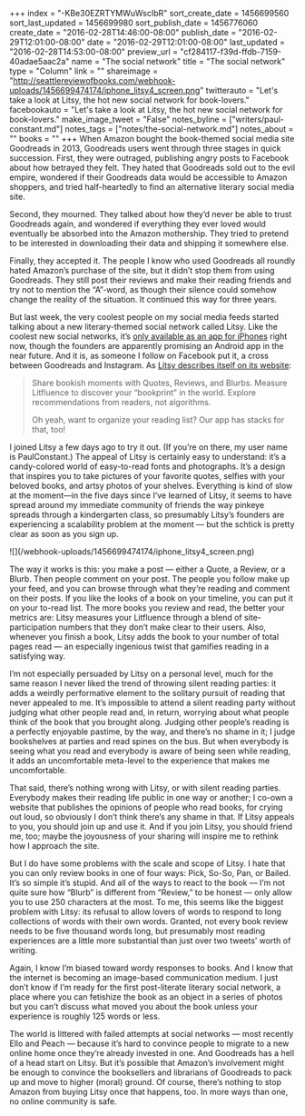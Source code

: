 +++
index = "-KBe30EZRTYMWuWscIbR"
sort_create_date = 1456699560
sort_last_updated = 1456699980
sort_publish_date = 1456776060
create_date = "2016-02-28T14:46:00-08:00"
publish_date = "2016-02-29T12:01:00-08:00"
date = "2016-02-29T12:01:00-08:00"
last_updated = "2016-02-28T14:53:00-08:00"
preview_url = "cf284117-f39d-ffdb-7159-40adae5aac2a"
name = "The social network"
title = "The social network"
type = "Column"
link = ""
shareimage = "http://seattlereviewofbooks.com/webhook-uploads/1456699474174/iphone_litsy4_screen.png"
twitterauto = "Let's take a look at Litsy, the hot new social network for book-lovers."
facebookauto = "Let's take a look at Litsy, the hot new social network for book-lovers."
make_image_tweet = "False"
notes_byline = ["writers/paul-constant.md"]
notes_tags = ["notes/the-social-network.md"]
notes_about = ""
books = ""
+++
When Amazon bought the book-themed social media site Goodreads in 2013, Goodreads users went through three stages in quick succession. First, they were outraged, publishing angry posts to Facebook about how betrayed they felt. They hated that Goodreads sold out to the evil empire, wondered if their Goodreads data would be accessible to Amazon shoppers, and tried half-heartedly to find an alternative literary social media site. 

Second, they mourned. They talked about how they’d never be able to trust Goodreads again, and wondered if everything they ever loved would eventually be absorbed into the Amazon mothership. They tried to pretend to be interested in downloading their data and shipping it somewhere else.

Finally, they accepted it. The people I know who used Goodreads all roundly hated Amazon’s purchase of the site, but it didn’t stop them from using Goodreads. They still post their reviews and make their reading friends and try not to mention the “A”-word, as though their silence could somehow change the reality of the situation. It continued this way for three years.

But last week, the very coolest people on my social media feeds started talking about a new literary-themed social network called Litsy. Like the coolest new social networks, it’s [only available as an app for iPhones](http://litsy.com/) right now, though the founders are apparently promising an Android app in the near future. And it is, as someone I follow on Facebook put it, a cross between Goodreads and Instagram. As [Litsy describes itself on its website](http://litsy.com/):

<blockquote><p>Share bookish moments with Quotes, Reviews, and Blurbs. Measure Litfluence to discover your “bookprint” in the world. Explore recommendations from readers, not algorithms.</p>

<p>Oh yeah, want to organize your reading list? Our app has stacks for that, too!</p></blockquote>

I joined Litsy a few days ago to try it out. (If you’re on there, my user name is PaulConstant.) The appeal of Litsy is certainly easy to understand: it’s a candy-colored world of easy-to-read fonts and photographs. It’s a design that inspires you to take pictures of your favorite quotes, selfies with your beloved books, and artsy photos of your shelves. Everything is kind of slow at the moment—in the five days since I’ve learned of Litsy, it seems to have spread around my immediate community of friends the way pinkeye spreads through a kindergarten class, so presumably Litsy’s founders are experiencing a scalability problem at the moment — but the schtick is pretty clear as soon as you sign up. 

<p class="image-left">![](/webhook-uploads/1456699474174/iphone_litsy4_screen.png)</p>The way it works is this: you make a post — either a Quote, a Review, or a Blurb. Then people comment on your post. The people you follow make up your feed, and you can browse through what they’re reading and comment on their posts. If you like the looks of a book on your timeline, you can put it on your to-read list. The more books you review and read, the better your metrics are: Litsy measures your Litfluence through a blend of site-participation numbers that they don’t make clear to their users. Also, whenever you finish a book, Litsy adds the book to your number of total pages read — an especially ingenious twist that gamifies reading in a satisfying way.

I’m not especially persuaded by Litsy on a personal level, much for the same reason I never liked the trend of throwing silent reading parties: it adds a weirdly performative element to the solitary pursuit of reading that never appealed to me. It’s impossible to attend a silent reading party without judging what other people read and, in return, worrying about what people think of the book that you brought along. Judging other people’s reading is a perfectly enjoyable pastime, by the way, and there’s no shame in it; I judge bookshelves at parties and read spines on the bus. But when everybody is seeing what you read and everybody is aware of being seen while reading, it adds an uncomfortable meta-level to the experience that makes me uncomfortable.

That said, there’s nothing wrong with Litsy, or with silent reading parties. Everybody makes their reading life public in one way or another; I co-own a website that publishes the opinions of people who read books, for crying out loud, so obviously I don’t think there’s any shame in that. If Litsy appeals to you, you should join up and use it. And if you join Litsy, you should friend me, too; maybe the joyousness of your sharing will inspire me to rethink how I approach the site.

But I do have some problems with the scale and scope of Litsy. I hate that you can only review books in one of four ways:  Pick, So-So, Pan, or Bailed. It’s so simple it’s stupid. And all of the ways to react to the book — I’m not quite sure how “Blurb” is different from “Review,” to be honest — only allow you to use 250 characters at the most. To me, this seems like the biggest problem with Litsy: its refusal to allow lovers of words to respond to long collections of words with their own words. Granted, not every book review needs to be five thousand words long, but presumably most reading experiences are a little more substantial than just over two tweets’ worth of writing.

Again, I know I’m biased toward wordy responses to books. And I know that the internet is becoming an image-based communication medium. I just don’t know if I’m ready for the first post-literate literary social network, a place where you can fetishize the book as an object in a series of photos but you can’t discuss what moved you about the book unless your experience is roughly 125 words or less.

The world is littered with failed attempts at social networks — most recently Ello and Peach — because it’s hard to convince people to migrate to a new online home once they’re already invested in one. And Goodreads has a hell of a head start on Litsy. But it’s possible that Amazon’s involvement might be enough to convince the booksellers and librarians of Goodreads to pack up and move to higher (moral) ground. Of course, there’s nothing to stop Amazon from buying Litsy once that happens, too. In more ways than one, no online community is safe. 
